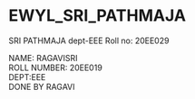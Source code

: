 # EWYL_SRI_PATHMAJA
SRI PATHMAJA
dept-EEE
Roll no: 20EE029


NAME: RAGAVISRI<br>
ROLL NUMBER: 20EE019<br>
DEPT:EEE<br>
DONE BY RAGAVI